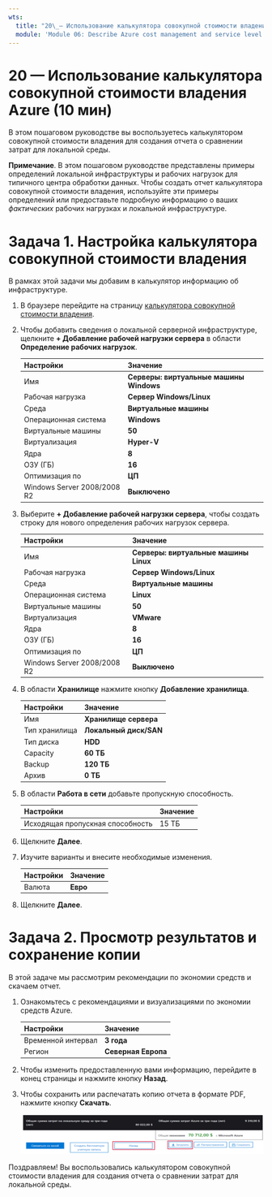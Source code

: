 ```yaml
---
wts:
  title: "20\_— Использование калькулятора совокупной стоимости владения Azure (10 мин)"
  module: 'Module 06: Describe Azure cost management and service level agreements'
---
```

# <a name="20---use-the-azure-tco-calculator-10-min"></a>20 — Использование калькулятора совокупной стоимости владения Azure (10 мин)


В этом пошаговом руководстве вы воспользуетесь калькулятором совокупной стоимости владения для создания отчета о сравнении затрат для локальной среды.

**Примечание**. В этом пошаговом руководстве представлены примеры определений локальной инфраструктуры и рабочих нагрузок для типичного центра обработки данных. Чтобы создать отчет калькулятора совокупной стоимости владения, используйте эти примеры определений или предоставьте подробную информацию о ваших *фактических* рабочих нагрузках и локальной инфраструктуре.

# <a name="task-1-configure-the-tco-calculator"></a>Задача 1. Настройка калькулятора совокупной стоимости владения

В рамках этой задачи мы добавим в калькулятор информацию об инфраструктуре. 

1. В браузере перейдите на страницу [калькулятора совокупной стоимости владения](https://azure.microsoft.com/en-us/pricing/tco/calculator/).

2. Чтобы добавить сведения о локальной серверной инфраструктуре, щелкните **+ Добавление рабочей нагрузки сервера** в области **Определение рабочих нагрузок**.

    | Настройки | Значение |
    | -- | -- |
    | Имя | **Серверы: виртуальные машины Windows** |
    | Рабочая нагрузка | **Сервер Windows/Linux** |
    | Среда | **Виртуальные машины** |
    | Операционная система | **Windows** |  
    | Виртуальные машины | **50** |
    | Виртуализация | **Hyper-V** |
    | Ядра | **8**|
    | ОЗУ (ГБ) | **16** |
    | Оптимизация по | **ЦП** |
    | Windows Server 2008/2008 R2 | **Выключено** |

3. Выберите **+ Добавление рабочей нагрузки сервера**, чтобы создать строку для нового определения рабочих нагрузок сервера. 

    | Настройки | Значение |
    | -- | -- |
    | Имя | **Серверы: виртуальные машины Linux** |
    | Рабочая нагрузка | **Сервер Windows/Linux** |
    | Среда | **Виртуальные машины** |
    | Операционная система | **Linux** |  
    | Виртуальные машины | **50** |
    | Виртуализация | **VMware** |
    | Ядра | **8**|
    | ОЗУ (ГБ) | **16** |
    | Оптимизация по | **ЦП** |
    | Windows Server 2008/2008 R2 | **Выключено** |

4. В области **Хранилище** нажмите кнопку **Добавление хранилища**.

    | Настройки | Значение |
    | -- | -- |
    | Имя | **Хранилище сервера** |
    | Тип хранилища | **Локальный диск/SAN** |
    | Тип диска | **HDD** |
    | Capacity | **60 ТБ** |  
    | Backup | **120 ТБ** |
    | Архив | **0 TБ** |

5. В области **Работа в сети** добавьте пропускную способность. 

    | Настройки | Значение |
    | -- | -- |
    | Исходящая пропускная способность | 15 ТБ|

6. Щелкните **Далее**.

7. Изучите варианты и внесите необходимые изменения. 

    | Настройки | Значение |
    | -- | -- |
    | Валюта | **Евро** |

8. Щелкните **Далее**.

# <a name="task-2-review-the-results-and-save-a-copy"></a>Задача 2. Просмотр результатов и сохранение копии

В этой задаче мы рассмотрим рекомендации по экономии средств и скачаем отчет. 

1. Ознакомьтесь с рекомендациями и визуализациями по экономии средств Azure.

    | Настройки | Значение |
    | -- | -- |
    | Временной интервал| **3 года** |
    | Регион | **Северная Европа** |

2. Чтобы изменить предоставленную вами информацию, перейдите в конец страницы и нажмите кнопку **Назад**. 

3. Чтобы сохранить или распечатать копию отчета в формате PDF, нажмите кнопку **Скачать**.

    ![Снимок экрана: панель отчетов калькулятора совокупной стоимости владения в Azure. Выделенные и заполненные поля ввода показывают, как установить для калькулятора совокупной стоимости владения временной интервал в три года и регион «Северная Европа». График показывает стоимость локальной инфраструктуры и рабочих нагрузок в сравнении со сниженной стоимостью использования Azure.](../images/2001.png)

Поздравляем! Вы воспользовались калькулятором совокупной стоимости владения для создания отчета о сравнении затрат для локальной среды.
